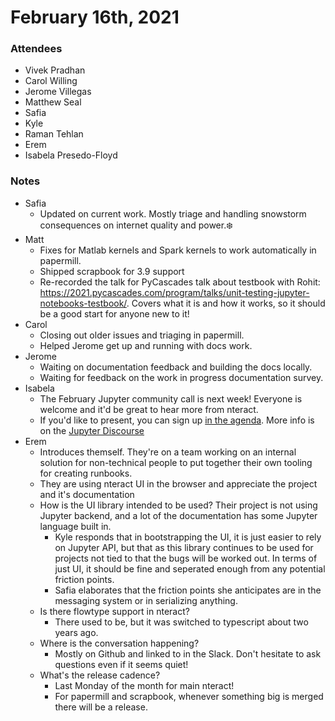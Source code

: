 # February 16th, 2021

### Attendees
- Vivek Pradhan
- Carol Willing
- Jerome Villegas
- Matthew Seal
- Safia
- Kyle
- Raman Tehlan
- Erem
- Isabela Presedo-Floyd

### Notes
- Safia
    - Updated on current work. Mostly triage and handling snowstorm consequences on internet 
    quality and power.:snowflake: 
- Matt
    - Fixes for Matlab kernels and Spark kernels to work automatically in papermill.
    - Shipped scrapbook for 3.9 support
    - Re-recorded the talk for PyCascades talk about testbook with Rohit: 
    https://2021.pycascades.com/program/talks/unit-testing-jupyter-notebooks-testbook/. Covers 
    what it is and how it works, so it should be a good start for anyone new to it!
- Carol
    - Closing out older issues and triaging in papermill. 
    - Helped Jerome get up and running with docs work.
- Jerome
    - Waiting on documentation feedback and building the docs locally.
    - Waiting for feedback on the work in progress documentation survey.
- Isabela
    - The February Jupyter community call is next week! Everyone is welcome and it'd be great 
    to hear more from nteract.
    - If you'd like to present, you can sign up [in the agenda](https://hackmd.io/WZ9DCwZrQummM89-k3bC0A). 
    More info is on the [Jupyter Discourse](https://discourse.jupyter.org/t/jupyter-community-calls/668)
- Erem
    - Introduces themself. They're on a team working on an internal solution for non-technical people to 
    put together their own tooling for creating runbooks.
    - They are using nteract UI in the browser and appreciate the project and it's documentation
    - How is the UI library intended to be used? Their project is not using Jupyter backend, and a lot 
    of the documentation has some Jupyter language built in.
        - Kyle responds that in bootstrapping the UI, it is just easier to rely on Jupyter API, but that 
        as this library continues to be used for projects not tied to that the bugs will be worked out. 
        In terms of just UI, it should be fine and seperated enough from any potential friction points.
        - Safia elaborates that the friction points she anticipates are in the messaging system or in 
        serializing anything.
    - Is there flowtype support in nteract?
        - There used to be, but it was switched to typescript about two years ago.
    - Where is the conversation happening?
        - Mostly on Github and linked to in the Slack. Don't hesitate to ask questions even if it seems quiet!
    - What's the release cadence?
        - Last Monday of the month for main nteract!
        - For papermill and scrapbook, whenever something big is merged there will be a release.
